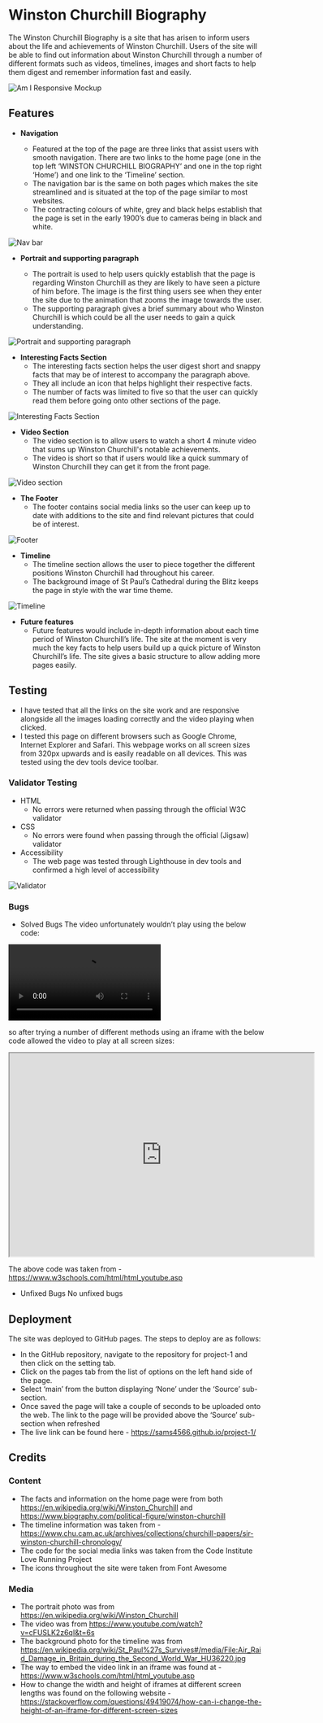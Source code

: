 # Winston Churchill Biography

The Winston Churchill Biography is a site that has arisen to inform users about the life and achievements of Winston Churchill. Users of the site will be able to find out information about Winston Churchill through a number of different formats such as videos, timelines, images and short facts to help them digest and remember information fast and easily. 

![Am I Responsive Mockup](https://github.com/sams4566/project-1/blob/main/media/winston1.jpg)

## Features
- __Navigation__

  - Featured at the top of the page are three links that assist users with smooth navigation. There are two links to the home page (one in the top left ‘WINSTON CHURCHILL    BIOGRAPHY’ and one in the top right ‘Home’) and one link to the ‘Timeline’ section.
  - The navigation bar is the same on both pages which makes the site streamlined and is situated at the top of the page similar to most websites. 
  - The contracting colours of white, grey and black helps establish that the page is set in the early 1900’s due to cameras being in black and white. 

![Nav bar](https://github.com/sams4566/project-1/blob/main/media/winston2.jpg)

- __Portrait and supporting paragraph__

  - The portrait is used to help users quickly establish that the page is regarding Winston Churchill as they are likely to have seen a picture of him before. The image is the first thing users see when they enter the site due to the animation that zooms the image towards the user. 
  - The supporting paragraph gives a brief summary about who Winston Churchill is which could be all the user needs to gain a quick understanding. 

![Portrait and supporting paragraph](https://github.com/sams4566/project-1/blob/main/media/winston3.jpg)

- __Interesting Facts Section__
  - The interesting facts section helps the user digest short and snappy facts that may be of interest to accompany the paragraph above. 
  - They all include an icon that helps highlight their respective facts.
  - The number of facts was limited to five so that the user can quickly read them before going onto other sections of the page.

![Interesting Facts Section](https://github.com/sams4566/project-1/blob/main/media/winston4.jpg)

- __Video Section__
  - The video section is to allow users to watch a short 4 minute video that sums up Winston Churchill's notable achievements. 
  - The video is short so that if users would like a quick summary of Winston Churchill they can get it from the front page. 

![Video section](https://github.com/sams4566/project-1/blob/main/media/winston5.jpg)

- __The Footer__
  - The footer contains social media links so the user can keep up to date with additions to the site and find relevant pictures that could be of interest.

![Footer](https://github.com/sams4566/project-1/blob/main/media/winston6.jpg)

- __Timeline__
  - The timeline section allows the user to piece together the different positions Winston Churchill had throughout his career. 
  - The background image of St Paul’s Cathedral during the Blitz keeps the page in style with the war time theme.

![Timeline](https://github.com/sams4566/project-1/blob/main/media/winston7.jpg)

- __Future features__
  - Future features would include in-depth information about each time period of Winston Churchill’s life. The site at the moment is very much the key facts to help users build up a quick picture of Winston Churchill’s life. The site gives a basic structure to allow adding more pages easily.

## Testing
  - I have tested that all the links on the site work and are responsive alongside all the images loading correctly and the video playing when clicked.
  - I tested this page on different browsers such as Google Chrome, Internet Explorer and Safari. 
This webpage works on all screen sizes from 320px upwards and is easily readable on all devices. This was tested using the dev tools device toolbar.

### Validator Testing
- HTML
  - No errors were returned when passing through the official W3C validator
- CSS
  - No errors were found when passing through the official (Jigsaw) validator
- Accessibility
  - The web page was tested through Lighthouse in dev tools and confirmed a high level of accessibility

![Validator](https://github.com/sams4566/project-1/blob/main/media/winston8.jpg)

### Bugs
- Solved Bugs 
The video unfortunately wouldn’t play using the below code:

<video src="https://www.youtube.com/watch?v=cFUSLK2z6qI&t=6s" controls>
                <p></p>
                <a href="https://www.youtube.com/watch?v=cFUSLK2z6qI&t=6s">Link to the video.</a>
            </video>

so after trying a number of different methods using an iframe with the below code allowed the video to play at all screen sizes:

<iframe width="600" height="400" src="https://www.youtube.com/embed/cFUSLK2z6qI" id="video">
</iframe>

The above code was taken from - https://www.w3schools.com/html/html_youtube.asp 

- Unfixed Bugs
No unfixed bugs

## Deployment
The site was deployed to GitHub pages. The steps to deploy are as follows:
- In the GitHub repository, navigate to the repository for project-1 and then click on the setting tab.
- Click on the pages tab from the list of options on the left hand side of the page.
- Select ‘main’ from the button displaying ‘None’ under the ‘Source’ sub-section.
- Once saved the page will take a couple of seconds to be uploaded onto the web. The link to the page will be provided above the ‘Source’ sub-section when refreshed
- The live link can be found here - https://sams4566.github.io/project-1/

## Credits
### Content
- The facts and information on the home page were from both https://en.wikipedia.org/wiki/Winston_Churchill and https://www.biography.com/political-figure/winston-churchill 
- The timeline information was taken from - https://www.chu.cam.ac.uk/archives/collections/churchill-papers/sir-winston-churchill-chronology/
- The code for the social media links was taken from the Code Institute Love Running Project
- The icons throughout the site were taken from Font Awesome

### Media
- The portrait photo was from https://en.wikipedia.org/wiki/Winston_Churchill
- The video was from https://www.youtube.com/watch?v=cFUSLK2z6qI&t=6s 
- The background photo for the timeline was from https://en.wikipedia.org/wiki/St_Paul%27s_Survives#/media/File:Air_Raid_Damage_in_Britain_during_the_Second_World_War_HU36220.jpg 
- The way to embed the video link in an iframe was found at - https://www.w3schools.com/html/html_youtube.asp
- How to change the width and height of iframes at different screen lengths was found on the following website - https://stackoverflow.com/questions/49419074/how-can-i-change-the-height-of-an-iframe-for-different-screen-sizes 
